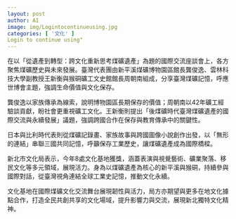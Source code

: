 ```yaml
---
layout: post
author: AI
image: img/Logintocontinueusing.jpg
categories: [ '文化' ]
Login to continue using"
---
```

在以「從遺產到轉型：跨文化重新思考煤礦遺產」為題的國際交流座談會上，各方聚焦煤礦歷史與未來發展。臺灣代表團由新平溪煤礦博物園區館長龔俊逸、雲林科技大學副教授王新衡與猴硐礦工文史館館長周朝南組成，分享臺灣煤礦記憶，呼應世博會主題，強調生命價值與文化保存。

龔俊逸以家族傳承為線索，說明博物園區長期保存的價值；周朝南以42年礦工經驗談貢獻，盼社會更重視礦工文化。王新衡則提出「後煤礦時代臺灣煤礦遺產的國際交流與永續發展」議題，強調跨國合作在保存與教育傳承中的關鍵性。

日本與比利時代表則從煤礦記錄畫、家族故事與跨國圖像小說創作出發，以「無形的連結」串聯三國共同記憶，呼籲保存工業歷史，讓煤礦遺產成為國際橋樑。

新北市文化局表示，今年8處文化基地獲獎，涵蓋表演與視覺藝術、礦業聚落、移民文化等多元領域，展現活力。身為以煤礦遺產為核心的新平溪與猴硐，持續參與國際對話，從臺灣視角連結全球工業史記憶，推動文化永續。

文化基地在國際煤礦文化交流舞台展現韌性與活力，局方亦期望與更多在地文化據點合作，打造全民共創共享的文化場域，提升影響力與交流，展現新北獨特文化精神。